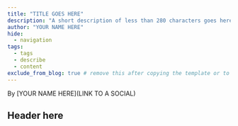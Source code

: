 ```yaml
---
title: "TITLE GOES HERE"
description: "A short description of less than 280 characters goes here."
author: "YOUR NAME HERE"
hide:
  - navigation
tags:
  - tags
  - describe
  - content
exclude_from_blog: true # remove this after copying the template or to "publish"
---
```

<div class="author" markdown>
By [YOUR NAME HERE](LINK TO A SOCIAL)
</div>

## Header here <!-- title is auto-rendered at top of page, this is a section header-->
